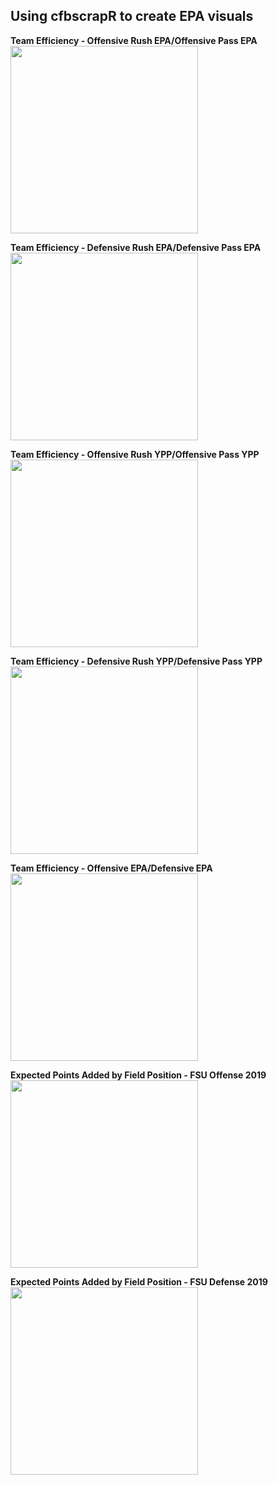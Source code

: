 ## Using cfbscrapR to create EPA visuals 
**Team Efficiency - Offensive Rush EPA/Offensive Pass EPA**<br />
<a href="url"><img src="https://github.com/saiemgilani/NCAA_FB_EPA/images/blob/master/team_epa_logos.png" width="300"></a><br />

**Team Efficiency - Defensive Rush EPA/Defensive Pass EPA**<br />
<a href="url"><img src="https://github.com/saiemgilani/NCAA_FB_EPA/images/blob/master/team_depa_logos.png" width="300"></a><br />

**Team Efficiency - Offensive Rush YPP/Offensive Pass YPP**<br />
<a href="url"><img src="https://github.com/saiemgilani/NCAA_FB_EPA/images/blob/master/ypp.png" width="300"></a><br />

**Team Efficiency - Defensive Rush YPP/Defensive Pass YPP**<br />
<a href="url"><img src="https://github.com/saiemgilani/NCAA_FB_EPA/images/blob/master/dypp.png" width="300"></a><br />

**Team Efficiency - Offensive EPA/Defensive EPA**<br />
<a href="url"><img src="https://github.com/saiemgilani/NCAA_FB_EPA/images/blob/master/teamepa.png" width="300"></a><br />

**Expected Points Added by Field Position - FSU Offense 2019**<br />
<a href="url"><img src="https://github.com/saiemgilani/NCAA_FB_EPA/images/blob/master/FSU_epa.png" width="300"></a><br />

**Expected Points Added by Field Position - FSU Defense 2019**<br />
<a href="url"><img src="https://github.com/saiemgilani/NCAA_FB_EPA/images/blob/master/FSU_depa.png" width="300"></a><br />
